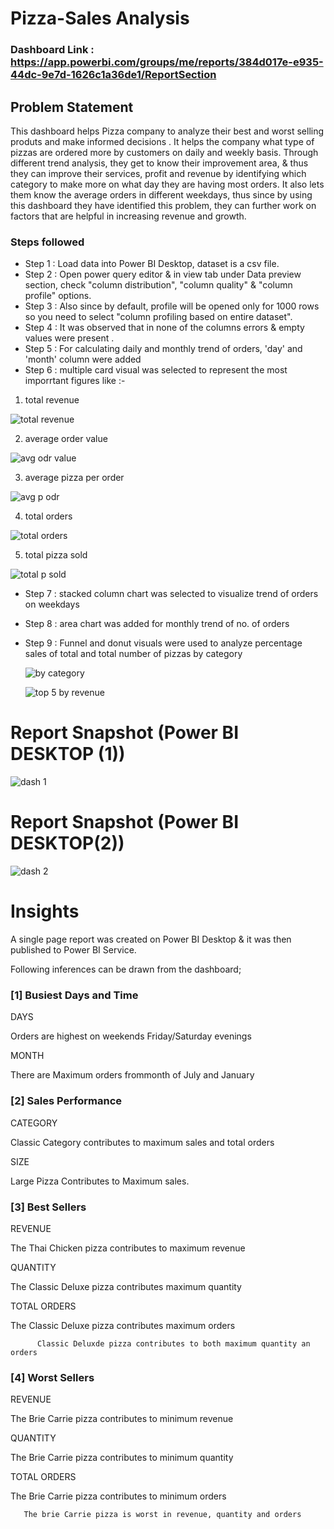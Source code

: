 
# Pizza-Sales Analysis

### Dashboard Link : https://app.powerbi.com/groups/me/reports/384d017e-e935-44dc-9e7d-1626c1a36de1/ReportSection

## Problem Statement

This dashboard helps Pizza company to analyze their best and worst selling produts and make informed decisions . It helps the company what type of pizzas are ordered more by customers on daily and weekly basis. Through different trend analysis, they get to know their improvement area, & thus they can improve their services, profit and revenue by identifying which category to make more on what day they are having most orders. It also lets them know the average orders in different weekdays, thus since by using this dashboard they have identified this problem, they can further work on factors that are helpful in increasing revenue and growth.


### Steps followed 

- Step 1 : Load data into Power BI Desktop, dataset is a csv file.
- Step 2 : Open power query editor & in view tab under Data preview section, check "column distribution", "column quality" & "column profile" options.
- Step 3 : Also since by default, profile will be opened only for 1000 rows so you need to select "column profiling based on entire dataset".
- Step 4 : It was observed that in none of the columns errors & empty values were present .
- Step 5 : For calculating daily and monthly trend of orders, 'day' and 'month' column were added
- Step 6 : multiple card visual was selected to represent the most imporrtant figures like :-
  
1. total revenue
   
  ![total revenue](https://github.com/rahulmaurya255/Pizza_sales_analysis_bi/assets/155320538/1895c124-2f85-48de-9781-7250741eadee) 

2. average order value 

  ![avg odr value](https://github.com/rahulmaurya255/Pizza_sales_analysis_bi/assets/155320538/eacae67c-6d7c-4cfc-8679-aa2eca2e8c8b)

3. average pizza per order

  ![avg p odr](https://github.com/rahulmaurya255/Pizza_sales_analysis_bi/assets/155320538/bdd18b0a-e3a9-465a-af7a-051c5919d4e9)

4. total orders

  ![total orders](https://github.com/rahulmaurya255/Pizza_sales_analysis_bi/assets/155320538/e8008fd1-eb15-4afb-bb44-ce167d78c89b)

5. total pizza sold

  ![total p sold](https://github.com/rahulmaurya255/Pizza_sales_analysis_bi/assets/155320538/76b80fd2-6220-4f7a-81c6-e2fc3476d77e)


- Step 7 : stacked column chart was selected to visualize trend of orders on weekdays

- Step 8 : area chart was added for monthly trend of no. of orders

- Step 9 : Funnel and donut visuals were used to analyze percentage sales of total and total number of pizzas by category

  ![by category](https://github.com/rahulmaurya255/Pizza_sales_analysis_bi/assets/155320538/4b175d2a-31a2-40e0-be1b-0e9aa924d9c5)


  ![top 5 by revenue](https://github.com/rahulmaurya255/Pizza_sales_analysis_bi/assets/155320538/0abc4214-80f3-4497-aa0e-899148916376)

        
 
 # Report Snapshot (Power BI DESKTOP (1))

 ![dash 1](https://github.com/rahulmaurya255/Pizza_sales_analysis_bi/assets/155320538/5d52bd4f-1e5e-45f5-bea1-a1a50a0136e6)

# Report Snapshot (Power BI DESKTOP(2))

 ![dash 2](https://github.com/rahulmaurya255/Pizza_sales_analysis_bi/assets/155320538/f236e92a-018a-40aa-ad5d-41aab18cafcb)

# Insights

A single page report was created on Power BI Desktop & it was then published to Power BI Service.

Following inferences can be drawn from the dashboard;

### [1] Busiest Days and Time

   DAYS

Orders are highest on weekends Friday/Saturday evenings



MONTH

There are Maximum orders frommonth of July and January


           
### [2] Sales Performance
CATEGORY

Classic Category contributes to maximum  sales and total orders

SIZE

Large Pizza  Contributes to Maximum sales. 




 
 ### [3] Best Sellers
 REVENUE

The Thai Chicken pizza contributes to maximum revenue


QUANTITY

The Classic Deluxe pizza contributes maximum quantity


TOTAL ORDERS

The Classic Deluxe pizza contributes maximum orders
 
          Classic Deluxde pizza contributes to both maximum quantity an orders
         
### [4] Worst Sellers

REVENUE

The Brie Carrie pizza contributes to minimum revenue

QUANTITY

The Brie Carrie pizza contributes to minimum quantity


TOTAL ORDERS

The Brie Carrie pizza contributes to minimum orders
       
       The brie Carrie pizza is worst in revenue, quantity and orders
